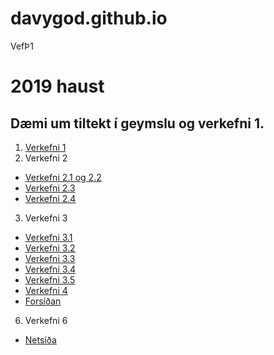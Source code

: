 # davygod.github.io
VefÞ1
# 2019 haust
## Dæmi um tiltekt í geymslu og verkefni 1.

1. [Verkefni 1]()
2. Verkefni 2
  * [Verkefni 2.1 og 2.2](verkefni_2/verkefni-21/)
  * [Verkefni 2.3](verkefni_2/verkefni-23/)
  * [Verkefni 2.4](verkefni_2/verkefni-24/)
3. Verkefni 3
  * [Verkefni 3.1](verkefni_3/verk31)
  * [Verkefni 3.2](verkefni_3/verk32)
  * [Verkefni 3.3](verkefni_3/verk33)
  * [Verkefni 3.4](verkefni_3/verk34)
  * [Verkefni 3.5](verkefni_3/verk35)
  * [Verkefni 4](verkefni_4)
  * [Forsíðan](index.html)
6. Verkefni 6
 * [Netsíða](aefing-nemar)
